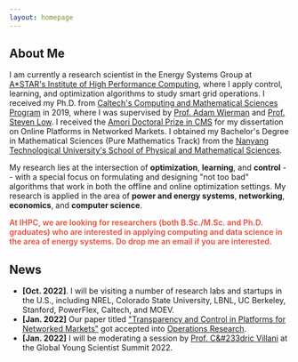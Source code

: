 ```yaml
---
layout: homepage
---
```


## About Me

I am currently a research scientist in the Energy Systems Group at [A\*STAR's Institute of High Performance Computing](https://www.a-star.edu.sg/ihpc), where I apply control, learning, and optimization algorithms to study smart grid operations. I received my Ph.D. from [Caltech's Computing and Mathematical Sciences Program](https://www.cms.caltech.edu/) in 2019, where I was supervised by [Prof. Adam Wierman](https://adamwierman.com/) and [Prof. Steven Low](http://netlab.caltech.edu/). I received the [Amori Doctoral Prize in CMS](https://www.cms.caltech.edu/academics/honors) for my dissertation on Online Platforms in Networked Markets. I obtained my Bachelor's Degree in Mathematical Sciences (Pure Mathematics Track) from the [Nanyang Technological University's School of Physical and Mathematical Sciences](https://www.ntu.edu.sg/spms). 

My research lies at the intersection of **optimization**, **learning**, and **control** -- with a special focus on formulating and designing "not too bad" algorithms that work in both the offline and online optimization settings. My research is applied in the area of **power and energy systems**, **networking**, **economics**, and **computer science**.

<strong style="color:#e74d3c; font-weight:600"> At IHPC, we are looking for researchers (both B.Sc./M.Sc. and Ph.D. graduates) who are interested in applying computing and data science in the area of energy systems. Do drop me an email if you are interested. </strong>

## News

- **[Oct. 2022]**. I will be visiting a number of research labs and startups in the U.S., including NREL, Colorado State University, LBNL, UC Berkeley, Stanford, PowerFlex, Caltech, and MOEV. 
- **[Jan. 2022]**  Our paper titled ["Transparency and Control in Platforms for Networked Markets"](https://pubsonline.informs.org/doi/abs/10.1287/opre.2021.2244) got accepted into [Operations Research](https://pubsonline.informs.org/journal/opre).
- **[Jan. 2022]**  I will be moderating a session by [Prof. C&#233dric Villani](https://www.cedricvillani.org/) at the Global Young Scientist Summit 2022. 
